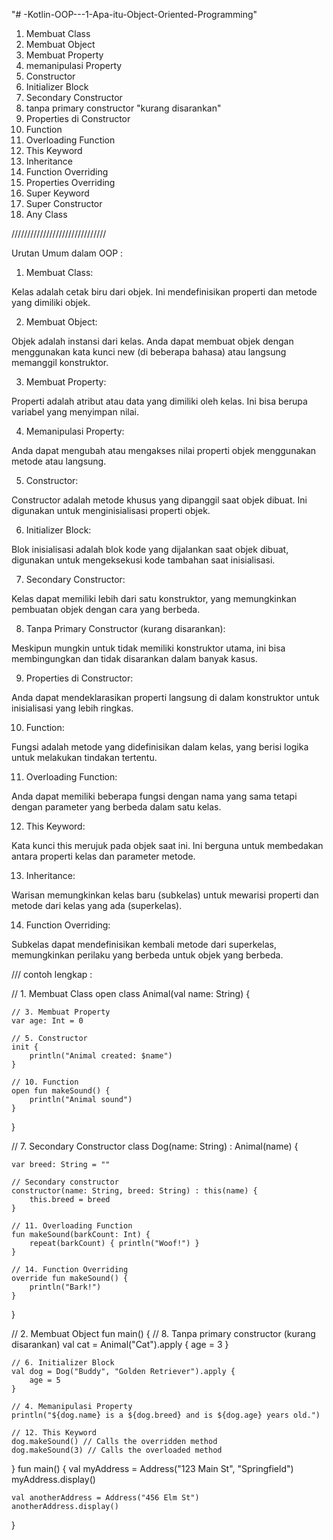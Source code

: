 "# -Kotlin-OOP---1-Apa-itu-Object-Oriented-Programming" 

1. Membuat Class
2. Membuat Object
3. Membuat Property
4. memanipulasi Property
5. Constructor
6. Initializer Block
7. Secondary Constructor
8. tanpa primary constructor "kurang disarankan"
9. Properties di Constructor
10. Function
11. Overloading Function
12. This Keyword
13. Inheritance
14. Function Overriding
15. Properties Overriding
16. Super Keyword
17. Super Constructor
18. Any Class







//////////////////////////////

Urutan Umum dalam OOP :

1. Membuat Class:

Kelas adalah cetak biru dari objek. Ini mendefinisikan properti dan metode yang dimiliki objek.

2. Membuat Object:

Objek adalah instansi dari kelas. Anda dapat membuat objek dengan menggunakan kata kunci new (di beberapa bahasa) atau langsung memanggil konstruktor.

3. Membuat Property:

Properti adalah atribut atau data yang dimiliki oleh kelas. Ini bisa berupa variabel yang menyimpan nilai.

4. Memanipulasi Property:

Anda dapat mengubah atau mengakses nilai properti objek menggunakan metode atau langsung.

5. Constructor:

Constructor adalah metode khusus yang dipanggil saat objek dibuat. Ini digunakan untuk menginisialisasi properti objek.

6. Initializer Block:

Blok inisialisasi adalah blok kode yang dijalankan saat objek dibuat, digunakan untuk mengeksekusi kode tambahan saat inisialisasi.

7. Secondary Constructor:

Kelas dapat memiliki lebih dari satu konstruktor, yang memungkinkan pembuatan objek dengan cara yang berbeda.

8. Tanpa Primary Constructor (kurang disarankan):

Meskipun mungkin untuk tidak memiliki konstruktor utama, ini bisa membingungkan dan tidak disarankan dalam banyak kasus.

9. Properties di Constructor:

Anda dapat mendeklarasikan properti langsung di dalam konstruktor untuk inisialisasi yang lebih ringkas.

10. Function:

Fungsi adalah metode yang didefinisikan dalam kelas, yang berisi logika untuk melakukan tindakan tertentu.

11. Overloading Function:

Anda dapat memiliki beberapa fungsi dengan nama yang sama tetapi dengan parameter yang berbeda dalam satu kelas.

12. This Keyword:

Kata kunci this merujuk pada objek saat ini. Ini berguna untuk membedakan antara properti kelas dan parameter metode.

13. Inheritance:

Warisan memungkinkan kelas baru (subkelas) untuk mewarisi properti dan metode dari kelas yang ada (superkelas).

14. Function Overriding:

Subkelas dapat mendefinisikan kembali metode dari superkelas, memungkinkan perilaku yang berbeda untuk objek yang berbeda.


/// contoh lengkap : 

// 1. Membuat Class
open class Animal(val name: String) {

    // 3. Membuat Property
    var age: Int = 0

    // 5. Constructor
    init {
        println("Animal created: $name")
    }

    // 10. Function
    open fun makeSound() {
        println("Animal sound")
    }
}

// 7. Secondary Constructor
class Dog(name: String) : Animal(name) {
    
    var breed: String = ""

    // Secondary constructor
    constructor(name: String, breed: String) : this(name) {
        this.breed = breed
    }

    // 11. Overloading Function
    fun makeSound(barkCount: Int) {
        repeat(barkCount) { println("Woof!") }
    }

    // 14. Function Overriding
    override fun makeSound() {
        println("Bark!")
    }
}

// 2. Membuat Object
fun main() {
    // 8. Tanpa primary constructor (kurang disarankan)
    val cat = Animal("Cat").apply {
        age = 3
    }

    // 6. Initializer Block
    val dog = Dog("Buddy", "Golden Retriever").apply {
        age = 5
    }

    // 4. Memanipulasi Property
    println("${dog.name} is a ${dog.breed} and is ${dog.age} years old.")

    // 12. This Keyword
    dog.makeSound() // Calls the overridden method
    dog.makeSound(3) // Calls the overloaded method
}
fun main() {
    val myAddress = Address("123 Main St", "Springfield")
    myAddress.display()

    val anotherAddress = Address("456 Elm St")
    anotherAddress.display()
}
